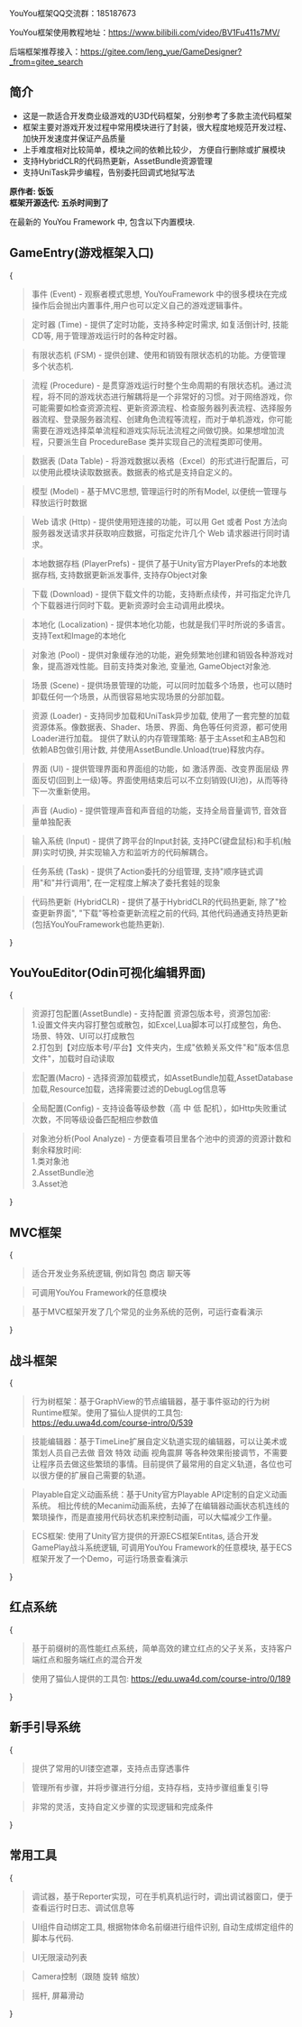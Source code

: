 YouYou框架QQ交流群：185187673 <br>

YouYou框架使用教程地址：https://www.bilibili.com/video/BV1Fu411s7MV/ <br>

后端框架推荐接入：https://gitee.com/leng_yue/GameDesigner?_from=gitee_search <br>


 **简介** 
------------
- 这是一款适合开发商业级游戏的U3D代码框架，分别参考了多款主流代码框架 <br>
- 框架主要对游戏开发过程中常用模块进行了封装，很大程度地规范开发过程、加快开发速度并保证产品质量 <br>
- 上手难度相对比较简单，模块之间的依赖比较少， 方便自行删除或扩展模块 <br>
- 支持HybridCLR的代码热更新，AssetBundle资源管理 <br>
- 支持UniTask异步编程，告别委托回调式地狱写法 <br>

 **原作者: 饭饭**<br>
 **框架开源迭代: 五杀时间到了** 

在最新的 YouYou Framework 中, 包含以下内置模块. 

 **GameEntry(游戏框架入口)** 
------------------------------------
{
>事件 (Event) - 观察者模式思想, YouYouFramework 中的很多模块在完成操作后会抛出内置事件,用户也可以定义自己的游戏逻辑事件。

>定时器 (Time) - 提供了定时功能，支持多种定时需求, 如复活倒计时, 技能CD等, 用于管理游戏运行时的各种定时器。

>有限状态机 (FSM) - 提供创建、使用和销毁有限状态机的功能。方便管理多个状态机.

>流程 (Procedure) - 是贯穿游戏运行时整个生命周期的有限状态机。通过流程，将不同的游戏状态进行解耦将是一个非常好的习惯。对于网络游戏，你可能需要如检查资源流程、更新资源流程、检查服务器列表流程、选择服务器流程、登录服务器流程、创建角色流程等流程，而对于单机游戏，你可能需要在游戏选择菜单流程和游戏实际玩法流程之间做切换。如果想增加流程，只要派生自 ProcedureBase 类并实现自己的流程类即可使用。

>数据表 (Data Table) - 将游戏数据以表格（Excel）的形式进行配置后，可以使用此模块读取数据表。数据表的格式是支持自定义的。

>模型 (Model) - 基于MVC思想, 管理运行时的所有Model, 以便统一管理与释放运行时数据

>Web 请求 (Http) - 提供使用短连接的功能，可以用 Get 或者 Post 方法向服务器发送请求并获取响应数据，可指定允许几个 Web 请求器进行同时请求。

>本地数据存档 (PlayerPrefs) - 提供了基于Unity官方PlayerPrefs的本地数据存档, 支持数据更新派发事件, 支持存Object对象

>下载 (Download) - 提供下载文件的功能，支持断点续传，并可指定允许几个下载器进行同时下载。更新资源时会主动调用此模块。

>本地化 (Localization) - 提供本地化功能，也就是我们平时所说的多语言。支持Text和Image的本地化

>对象池 (Pool) - 提供对象缓存池的功能，避免频繁地创建和销毁各种游戏对象，提高游戏性能。目前支持类对象池, 变量池, GameObject对象池.

>场景 (Scene) - 提供场景管理的功能，可以同时加载多个场景，也可以随时卸载任何一个场景，从而很容易地实现场景的分部加载。

>资源 (Loader) - 支持同步加载和UniTask异步加载, 使用了一套完整的加载资源体系。像数据表、Shader、场景、界面、角色等任何资源，都可使用Loader进行加载。 提供了默认的内存管理策略: 基于主Asset和主AB包和依赖AB包做引用计数, 并使用AssetBundle.Unload(true)释放内存。

>界面 (UI) - 提供管理界面和界面组的功能，如 激活界面、改变界面层级 界面反切(回到上一级)等。界面使用结束后可以不立刻销毁(UI池)，从而等待下一次重新使用。

>声音 (Audio) - 提供管理声音和声音组的功能，支持全局音量调节, 音效音量单独配表

>输入系统 (Input) - 提供了跨平台的Input封装, 支持PC(键盘鼠标)和手机(触屏)实时切换, 并实现输入方和监听方的代码解耦合。

>任务系统 (Task) - 提供了Action委托的分组管理, 支持"顺序链式调用"和"并行调用", 在一定程度上解决了委托套娃的现象 

>代码热更新 (HybridCLR) - 提供了基于HybridCLR的代码热更新, 除了"检查更新界面", "下载"等检查更新流程之前的代码, 其他代码通通支持热更新(包括YouYouFramework也能热更新).

}

 **YouYouEditor(Odin可视化编辑界面)**
------------------------------------
{
>资源打包配置(AssetBundle) - 支持配置 资源包版本号，资源包加密:<br>
1.设置文件夹内容打整包或散包，如Excel,Lua脚本可以打成整包，角色、场景、特效、UI可以打成散包<br>
2.打包到【对应版本号/平台】文件夹内，生成"依赖关系文件"和"版本信息文件"，加载时自动读取

>宏配置(Macro) - 选择资源加载模式，如AssetBundle加载,AssetDatabase加载,Resource加载，选择需要过滤的DebugLog信息等

>全局配置(Config) - 支持设备等级参数（高 中 低 配机），如Http失败重试次数，不同等级设备匹配相应参数值

>对象池分析(Pool Analyze) - 方便查看项目里各个池中的资源的资源计数和剩余释放时间:<br>
1.类对象池<br>
2.AssetBundle池<br>
3.Asset池

}

 **MVC框架** 
------------------------------------
{
>适合开发业务系统逻辑, 例如背包 商店 聊天等

>可调用YouYou Framework的任意模块

>基于MVC框架开发了几个常见的业务系统的范例，可运行查看演示

} 

 **战斗框架** 
------------------------------------
{
>行为树框架：基于GraphView的节点编辑器，基于事件驱动的行为树Runtime框架。使用了猫仙人提供的工具包: https://edu.uwa4d.com/course-intro/0/539

>技能编辑器：基于TimeLine扩展自定义轨道实现的编辑器，可以让美术或策划人员自己去做 音效 特效 动画 视角震屏 等各种效果衔接调节，不需要让程序员去做这些繁琐的事情。目前提供了最常用的自定义轨道，各位也可以很方便的扩展自己需要的轨道。

>Playable自定义动画系统：基于Unity官方Playable API定制的自定义动画系统。
相比传统的Mecanim动画系统，去掉了在编辑器动画状态机连线的繁琐操作，而是直接用代码状态机来控制动画，可以大幅减少工作量。

>ECS框架: 使用了Unity官方提供的开源ECS框架Entitas, 适合开发GamePlay战斗系统逻辑, 可调用YouYou Framework的任意模块, 基于ECS框架开发了一个Demo，可运行场景查看演示

} 

 **红点系统** 
------------------------------------
{
>基于前缀树的高性能红点系统，简单高效的建立红点的父子关系，支持客户端红点和服务端红点的混合开发

>使用了猫仙人提供的工具包: https://edu.uwa4d.com/course-intro/0/189

} 

 **新手引导系统** 
------------------------------------
{
>提供了常用的UI镂空遮罩，支持点击穿透事件

>管理所有步骤，并将步骤进行分组，支持存档，支持步骤组重复引导

>非常的灵活，支持自定义步骤的实现逻辑和完成条件

} 

**常用工具** 
------------------------------------
{
>调试器，基于Reporter实现，可在手机真机运行时，调出调试器窗口，便于查看运行时日志、调试信息等

>UI组件自动绑定工具, 根据物体命名前缀进行组件识别, 自动生成绑定组件的脚本与代码. 

>UI无限滚动列表

>Camera控制（跟随 旋转 缩放）

>摇杆, 屏幕滑动

}